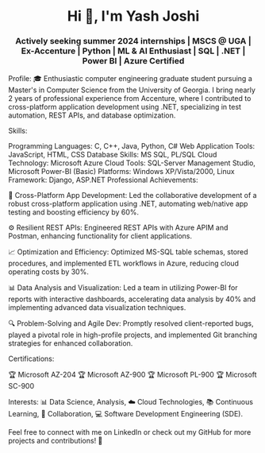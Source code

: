 <h1 align="center">Hi 👋, I'm Yash Joshi</h1>
<h3 align="center">Actively seeking summer 2024 internships | MSCS @ UGA | Ex-Accenture | Python | ML & AI Enthusiast | SQL | .NET | Power BI | Azure Certified</h3>


Profile:
🎓 Enthusiastic computer engineering graduate student pursuing a Master's in Computer Science from the University of Georgia. I bring nearly 2 years of professional experience from Accenture, where I contributed to cross-platform application development using .NET, specializing in test automation, REST APIs, and database optimization.

Skills:

Programming Languages: C, C++, Java, Python, C#
Web Application Tools: JavaScript, HTML, CSS
Database Skills: MS SQL, PL/SQL
Cloud Technology: Microsoft Azure Cloud
Tools: SQL-Server Management Studio, Microsoft Power-BI (Basic)
Platforms: Windows XP/Vista/2000, Linux
Framework: Django, ASP.NET
Professional Achievements:

🚀 Cross-Platform App Development: Led the collaborative development of a robust cross-platform application using .NET, automating web/native app testing and boosting efficiency by 60%.

⚙️ Resilient REST APIs: Engineered REST APIs with Azure APIM and Postman, enhancing functionality for client applications.

📈 Optimization and Efficiency: Optimized MS-SQL table schemas, stored procedures, and implemented ETL workflows in Azure, reducing cloud operating costs by 30%.

📊 Data Analysis and Visualization: Led a team in utilizing Power-BI for reports with interactive dashboards, accelerating data analysis by 40% and implementing advanced data visualization techniques.

🔍 Problem-Solving and Agile Dev: Promptly resolved client-reported bugs, played a pivotal role in high-profile projects, and implemented Git branching strategies for enhanced collaboration.

Certifications:

🏆 Microsoft AZ-204
🏆 Microsoft AZ-900
🏆 Microsoft PL-900
🏆 Microsoft SC-900

Interests:
📊 Data Science, Analysis, ☁️ Cloud Technologies, 📚 Continuous Learning, 👥 Collaboration, 💻 Software Development Engineering (SDE).

Feel free to connect with me on LinkedIn or check out my GitHub for more projects and contributions! 🚀
